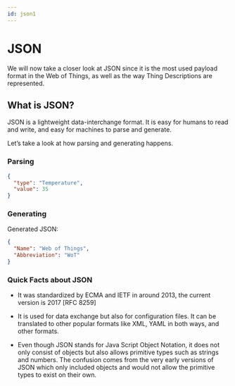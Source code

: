 ```yaml
---
id: json1
---
```


# JSON

We will now take a closer look at JSON since it is the most used payload format in the Web of Things, as well as the way Thing Descriptions are represented.

## What is JSON?

JSON is a lightweight data-interchange format.
It is easy for humans to read and write, and easy for machines to parse and generate.

Let’s take a look at how parsing and generating happens.

### Parsing

```json
{
  "type": "Temperature",
  "value": 35
}

```

### Generating



Generated JSON:

```json
{
  "Name": "Web of Things",
  "Abbreviation": "WoT"
}
```

### Quick Facts about JSON

- It was standardized by ECMA and IETF in around 2013, the current version is 2017 [RFC 8259]

- It is used for data exchange but also for configuration files. It can be translated to other popular formats like XML, YAML in both ways, and other formats.

- Even though JSON stands for Java Script Object Notation, it does not only consist of objects but also allows primitive types such as strings and numbers. The confusion comes from the very early versions of JSON which only included objects and would not allow the primitive types to exist on their own.
